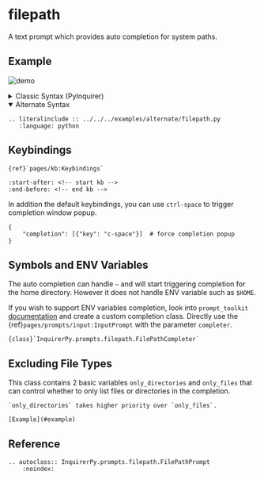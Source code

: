 # filepath

A text prompt which provides auto completion for system paths.

## Example

![demo](https://assets.kazhala.me/InquirerPy/filepath.gif)

<details>
  <summary>Classic Syntax (PyInquirer)</summary>

```{eval-rst}
.. literalinclude :: ../../../examples/classic/filepath.py
   :language: python
```

</details>

<details open>
  <summary>Alternate Syntax</summary>

```{eval-rst}
.. literalinclude :: ../../../examples/alternate/filepath.py
   :language: python
```

</details>

## Keybindings

```{seealso}
{ref}`pages/kb:Keybindings`
```

```{include} ../kb.md
:start-after: <!-- start kb -->
:end-before: <!-- end kb -->
```

In addition the default keybindings, you can use `ctrl-space` to trigger completion window popup.

```
{
    "completion": [{"key": "c-space"}]  # force completion popup
}
```

## Symbols and ENV Variables

The auto completion can handle `~` and will start triggering completion for the home directory. However it does not handle ENV variable
such as `$HOME`.

If you wish to support ENV variables completion, look into `prompt_toolkit` [documentation](https://python-prompt-toolkit.readthedocs.io/en/master/pages/asking_for_input.html#autocompletion)
and create a custom completion class. Directly use the {ref}`pages/prompts/input:InputPrompt` with the parameter `completer`.

```{seealso}
{class}`InquirerPy.prompts.filepath.FilePathCompleter`
```

## Excluding File Types

This class contains 2 basic variables `only_directories` and `only_files` that can control whether to only list
files or directories in the completion.

```{note}
`only_directories` takes higher priority over `only_files`.
```

```{seealso}
[Example](#example)
```

## Reference

```{eval-rst}
.. autoclass:: InquirerPy.prompts.filepath.FilePathPrompt
    :noindex:
```

